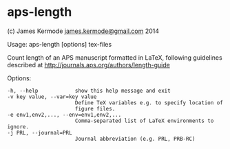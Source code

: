 aps-length
==========

(c) James Kermode <james.kermode@gmail.com> 2014

Usage: aps-length [options] tex-files

Count length of an APS manuscript formatted in LaTeX, following guidelines
described at http://journals.aps.org/authors/length-guide

Options:

    -h, --help            show this help message and exit
    -v key value, --var=key value
                          Define TeX variables e.g. to specify location of
                          figure files.
    -e env1,env2,..., --env=env1,env2,...
                          Comma-separated list of LaTeX environments to ignore.
    -j PRL, --journal=PRL
                          Journal abbreviation (e.g. PRL, PRB-RC)

